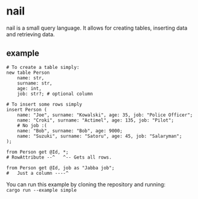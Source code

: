 # nail
nail is a small query language. It allows for creating tables, inserting data and retrieving data.
## example
```
# To create a table simply:
new table Person 
    name: str, 
    surname: str, 
    age: int,
    job: str?; # optional column

# To insert some rows simply
insert Person (
    name: "Joe", surname: "Kowalski", age: 35, job: "Police Officer";
    name: "Croki", surname: "Actimel", age: 135, job: "Pilot";
    # No job :(
    name: "Bob", surname: "Bob", age: 9000;
    name: "Suzuki", surname: "Satoru", age: 45, job: "Salaryman";
);

from Person get @Id, *;
# RowAttribute --^   ^-- Gets all rows.

from Person get @Id, job as "Jabba job";
#   Just a column ----^
```
You can run this example by cloning the repository and running:\
`cargo run --example simple`
